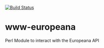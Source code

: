 [![Build Status](https://travis-ci.org/hatorikibble/www-europeana.svg?branch=master)](https://travis-ci.org/hatorikibble/www-europeana)
# www-europeana

Perl Module to interact with the Europeana API
